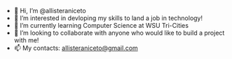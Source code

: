 - 👋 Hi, I’m @allisteraniceto
- 👀 I’m interested in devloping my skills to land a job in technology!
- 🌱 I’m currently learning Computer Science at WSU Tri-Cities
- 💞️ I’m looking to collaborate with anyone who would like to build a project with me!
- 📫 My contacts:
    allisteraniceto@gmail.com
    

<!---
allisteraniceto/allisteraniceto is a ✨ special ✨ repository because its `README.md` (this file) appears on your GitHub profile.
You can click the Preview link to take a look at your changes.
--->
